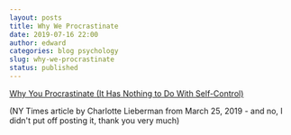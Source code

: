 ```yaml
---
layout: posts
title: Why We Procrastinate
date: 2019-07-16 22:00
author: edward
categories: blog psychology
slug: why-we-procrastinate
status: published
---
```




[Why You Procrastinate (It Has Nothing to Do With Self-Control)](https://nyti.ms/2HWzAg2)





(NY Times article by Charlotte Lieberman from March 25, 2019 - and no, I didn't put off posting it, thank you very much)


